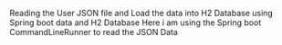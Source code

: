 Reading the User JSON file and Load the data into H2 Database using Spring boot data and H2 Database
Here i am using the Spring boot CommandLineRunner to read the JSON Data 



